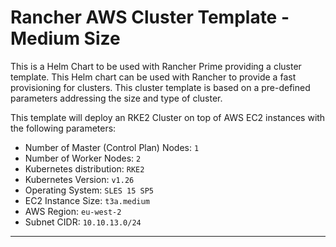 # Rancher AWS Cluster Template - Medium Size

This is a Helm Chart to be used with Rancher Prime providing a cluster template. This Helm chart can be used with Rancher to provide a fast provisioning for clusters. This cluster template is based on a pre-defined parameters addressing the size and type of cluster.

This template will deploy an RKE2 Cluster on top of AWS EC2 instances with the following parameters:
- Number of Master (Control Plan) Nodes: `1`
- Number of Worker Nodes:                `2`
- Kubernetes distribution:               `RKE2`
- Kubernetes Version:                    `v1.26`
- Operating System:                      `SLES 15 SP5`
- EC2 Instance Size:                     `t3a.medium`
- AWS Region:                            `eu-west-2`
- Subnet CIDR:                           `10.10.13.0/24`

---
